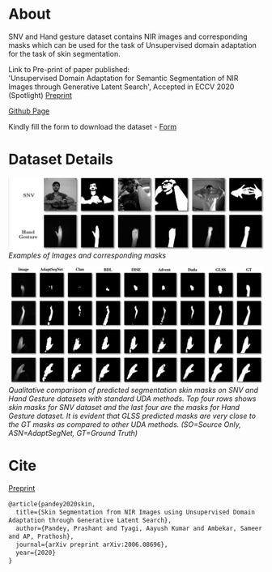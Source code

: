 # About

SNV and Hand gesture dataset contains NIR images and corresponding masks which can be used for the task of Unsupervised domain adaptation for the task of skin segmentation. 

Link to Pre-print of paper published: <br />
'Unsupervised Domain Adaptation for Semantic Segmentation of NIR Images through Generative Latent Search', Accepted in ECCV 2020 (Spotlight)
[Preprint](https://arxiv.org/abs/2006.08696)

[Github Page](https://github.com/ambekarsameer96/GLSS)


Kindly fill the form to download the dataset - 
[Form](http://forms.gle/y5vPeyT6zi9gdqD57) 


# Dataset Details 

![](images/dataset_details.png)
*Examples of Images and corresponding masks*

![](images/image_grid.png)
*Qualitative comparison of predicted segmentation skin masks on SNV and Hand Gesture datasets with standard UDA methods. Top four rows shows skin masks for SNV dataset and the last four are the masks for Hand Gesture dataset. It is evident that GLSS predicted masks are very close to the GT masks as compared to other UDA methods. (SO=Source Only, ASN=AdaptSegNet, GT=Ground Truth)*


# Cite

[Preprint](https://arxiv.org/abs/2006.08696)

```
@article{pandey2020skin,
  title={Skin Segmentation from NIR Images using Unsupervised Domain Adaptation through Generative Latent Search},
  author={Pandey, Prashant and Tyagi, Aayush Kumar and Ambekar, Sameer and AP, Prathosh},
  journal={arXiv preprint arXiv:2006.08696},
  year={2020}
}
```


